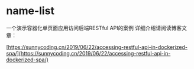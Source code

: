# name-list
一个演示容器化单页面应用访问后端RESTful API的案例
详细介绍请阅读博客文章：

[https://sunnycoding.cn/2019/06/22/accessing-restful-api-in-dockerized-spa/](https://sunnycoding.cn/2019/06/22/accessing-restful-api-in-dockerized-spa/)
